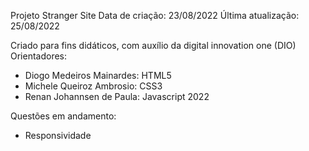 Projeto Stranger Site
Data de criação: 23/08/2022
Última atualização: 25/08/2022

Criado para fins didáticos, com auxílio da digital innovation one (DIO)
Orientadores:

- Diogo Medeiros Mainardes: HTML5
- Michele Queiroz Ambrosio: CSS3
- Renan Johannsen de Paula: Javascript 2022

Questões em andamento:

- Responsividade
